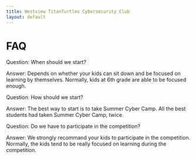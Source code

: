 ```yaml
---
title: Westview TitanTurtles Cybersecurity Club
layout: default
---
```


# FAQ

Question: When should we start?

Answer: Depends on whether your kids can sit down and be focused on learning by themselves. Normally, kids at 6th grade are able to be focused enough.


Question: How should we start?

Answer: The best way to start is to take Summer Cyber Camp. All the best students had taken Summer Cyber Camp, twice.


Question: Do we have to participate in the competition?

Answer: We strongly recommand your kids to participate in the competition. Normally, the kids tend to be really focused on learning during the competition.

